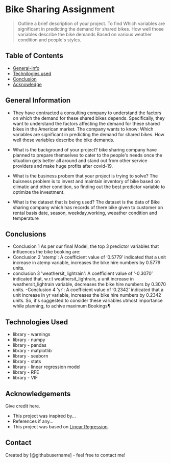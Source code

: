 # Bike Sharing Assignment
> Outline a brief description of your project.
To find Which variables are significant in predicting the demand for shared bikes. How well those variables describe the bike demands Based on various weather condition and people's styles.


## Table of Contents
* [General-info](#general-information)
* [Technilogies used](#technologies-used)
* [Conclusion](#conclusions)
* [Acknowledge](#acknowledgements)

<!-- You can include any other section that is pertinent to your problem -->

## General Information
- They have contracted a consulting company to understand the factors on which the demand for these shared bikes depends. Specifically, they want to understand the factors affecting the demand for these shared bikes in the American market. The company wants to know:
Which variables are significant in predicting the demand for shared bikes.
How well those variables describe the bike demands.

- What is the background of your project?
bike sharing company have planned to prepare themselves to cater to the people's needs once the situation gets better all around and stand out from other service providers and make huge profits after covid-19.

- What is the business probem that your project is trying to solve?
The buisness problem is to invest and maintain inventory of bike based on climatic and other condition, so finding out the best predictor variable to optimize the investment.
- What is the dataset that is being used?
 The dataset is the data of Bike sharing company which has records of there bike given to customer on rental basis  date, season, weekday,working, weeather condition and temperature  

<!-- You don't have to answer all the questions - just the ones relevant to your project. -->

## Conclusions
- Conclusion 1 As per our final Model, the top 3 predictor variables that influences the bike booking are:
- Conclusion 2 'atemp': A coefficient value of ‘0.5779’ indicated that a unit increase in atemp variable, increases the bike hire numbers by 0.5779 units.
- conclusion 3 'weathersit_lightrain': A coefficient value of ‘-0.3070’ indicated that, w.r.t weathersit_lightrain, a unit increase in weathersit_lightrain variable, decreases the bike hire numbers by 0.3070 units.
-Conclusion 4 'yr': A coefficient value of ‘0.2342’ indicated that a unit increase in yr variable, increases the bike hire numbers by 0.2342 units. So, it's suggested to consider these variables utmost importance while planning, to achive maximum Bookings¶

<!-- You don't have to answer all the questions - just the ones relevant to your project. -->


## Technologies Used
- library - warnings
- library - numpy
- library - pandas
- library - matplotlib
- library - seaborn
- library - stats
- library - linear regression model
- library - RFE
- library - VIF

<!-- As the libraries versions keep on changing, it is recommended to mention the version of library used in this project -->

## Acknowledgements
Give credit here.
- This project was inspired by...
- References if any...
- This project was based on [Linear Regression](https://www.example.com).


## Contact
Created by [@githubusername] - feel free to contact me!


<!-- Optional -->
<!-- ## License -->
<!-- This project is open source and available under the [... License](). -->

<!-- You don't have to include all sections - just the one's relevant to your project -->
